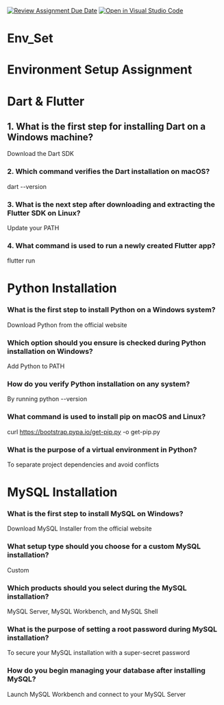 [![Review Assignment Due Date](https://classroom.github.com/assets/deadline-readme-button-22041afd0340ce965d47ae6ef1cefeee28c7c493a6346c4f15d667ab976d596c.svg)](https://classroom.github.com/a/vnsr1XuU)
[![Open in Visual Studio Code](https://classroom.github.com/assets/open-in-vscode-2e0aaae1b6195c2367325f4f02e2d04e9abb55f0b24a779b69b11b9e10269abc.svg)](https://classroom.github.com/online_ide?assignment_repo_id=16957894&assignment_repo_type=AssignmentRepo)
# Env_Set

# Environment Setup Assignment

# Dart & Flutter
## 1. What is the first step for installing Dart on a Windows machine?

   Download the Dart SDK

### 2. Which command verifies the Dart installation on macOS?


  dart --version

### 3. What is the next step after downloading and extracting the Flutter SDK on Linux?


 Update your PATH
### 4. What command is used to run a newly created Flutter app?


 flutter run



# Python Installation

### What is the first step to install Python on a Windows system?


 Download Python from the official website


### Which option should you ensure is checked during Python installation on Windows?


 Add Python to PATH


### How do you verify Python installation on any system?

 By running python --version


### What command is used to install pip on macOS and Linux?


  curl https://bootstrap.pypa.io/get-pip.py -o get-pip.py


### What is the purpose of a virtual environment in Python?


 To separate project dependencies and avoid conflicts


# MySQL Installation

### What is the first step to install MySQL on Windows?

 Download MySQL Installer from the official website


### What setup type should you choose for a custom MySQL installation?


Custom

### Which products should you select during the MySQL installation?

 MySQL Server, MySQL Workbench, and MySQL Shell


### What is the purpose of setting a root password during MySQL installation?


 To secure your MySQL installation with a super-secret password


### How do you begin managing your database after installing MySQL?

Launch MySQL Workbench and connect to your MySQL Server

